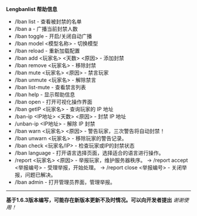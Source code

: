 **Lengbanlist 帮助信息**
 - /lban list - 查看被封禁的名单
 - /lban a - 广播当前封禁人数
 - /lban toggle - 开启/关闭自动广播
 - /lban model <模型名称> - 切换模型
 - /lban reload - 重新加载配置
 - /lban add <玩家名> <天数> <原因> - 添加封禁
 - /lban remove <玩家名> - 移除封禁
 - /lban mute <玩家名> <原因> - 禁言玩家
 - /lban unmute <玩家名> - 解除禁言
 - /lban list-mute - 查看禁言列表
 - /lban help - 显示帮助信息
 - /lban open - 打开可视化操作界面
 - /lban getIP <玩家名> - 查询玩家的 IP 地址
 - /ban-ip <IP地址> <天数> <原因> - 封禁 IP 地址
 - /unban-ip <IP地址> - 解除 IP 封禁
 - /lban warn <玩家名> <原因> - 警告玩家，三次警告将自动封禁！
 - /lban unwarn <玩家名> - 移除玩家的警告记录。
 - /lban check <玩家名/IP> - 检查玩家或IP的封禁状态
 - /lban language - 打开语言选择页面，选择适合的语言进行操作。
 - /report <玩家名> <原因> - 举报玩家，维护服务器秩序。
   -> /report accept <举报编号> - 受理举报，开始处理。
   -> /report close <举报编号> - 关闭举报，问题已解决。
 - /lban admin - 打开管理员界面，管理举报。
 ----------------------------
**基于1.6.3版本编写，可能存在新版本更新不及时情况。可以向开发者提出**
*谢谢使用！*
